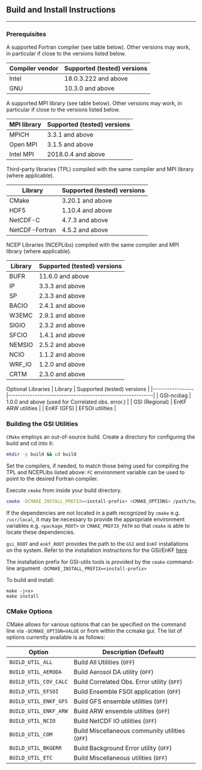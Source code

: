## Build and Install Instructions
---

### Prerequisites
A supported Fortran compiler (see table below).  Other versions may work, in particular if close to the versions listed below.

| Compiler vendor | Supported (tested) versions                                |
|-----------------|------------------------------------------------------------|
| Intel           | 18.0.3.222 and above                                       |
| GNU             | 10.3.0 and above                                           |

A supported MPI library (see table below).  Other versions may work, in particular if close to the versions listed below.

| MPI library     | Supported (tested) versions                                |
|-----------------|------------------------------------------------------------|
| MPICH           | 3.3.1 and above                                            |
| Open MPI        | 3.1.5 and above                                            |
| Intel MPI       | 2018.0.4 and above                                         |

Third-party libraries (TPL) compiled with the same compiler and MPI library (where applicable).

| Library         | Supported (tested) versions                                |
|-----------------|------------------------------------------------------------|
| CMake           | 3.20.1 and above                                           |
| HDF5            | 1.10.4 and above                                           |
| NetCDF-C        | 4.7.3 and above                                            |
| NetCDF-Fortran  | 4.5.2 and above                                            |

NCEP Libraries (NCEPLibs) compiled with the same compiler and MPI library (where applicable).

| Library         | Supported (tested) versions                                |
|-----------------|------------------------------------------------------------|
| BUFR            | 11.6.0 and above                                           |
| IP              | 3.3.3 and above                                            |
| SP              | 2.3.3 and above                                            |
| BACIO           | 2.4.1 and above                                            |
| W3EMC           | 2.9.1 and above                                            |
| SIGIO           | 2.3.2 and above                                            |
| SFCIO           | 1.4.1 and above                                            |
| NEMSIO          | 2.5.2 and above                                            |
| NCIO            | 1.1.2 and above                                            |
| WRF_IO          | 1.2.0 and above                                            |
| CRTM            | 2.3.0 and above                                            |

Optional Libraries
| Library         | Supported (tested) versions                                |
|-----------------|------------------------------------------------------------|
| GSI-ncdiag      | 1.0.0 and above (used for Correlated obs. error.)          |
| GSI (Regional)  | EnKF ARW utilities                                         |
| EnKF (GFS)      | EFSOI utilities                                            |

### Building the GSI Utilities

`CMake` employs an out-of-source build.  Create a directory for configuring the build and cd into it:

```bash
mkdir -p build && cd build
```

Set the compilers, if needed, to match those being used for compiling the TPL and NCEPLibs listed above: `FC` environment variable can be used to point to the desired Fortran compiler.

Execute `cmake` from inside your build directory.

```bash
cmake -DCMAKE_INSTALL_PREFIX=<install-prefix> <CMAKE_OPTIONS> /path/to/GSI-utils-source
```

If the dependencies are not located in a path recognized by `cmake` e.g. `/usr/local`, it may be necessary to provide the appropriate environment variables e.g. `<package_ROOT>` or `CMAKE_PREFIX_PATH` so that `cmake` is able to locate these dependencies.

`gsi_ROOT` and `enkf_ROOT` provides the path to the `GSI` and `EnKF` installations on the system.  Refer to the installation instructions for the GSI/EnKF [here](https://github.com/NOAA-EMC/GSI/blob/develop/INSTALL.md)

The installation prefix for GSI-utils tools is provided by the `cmake` command-line argument `-DCMAKE_INSTALL_PREFIX=<install-prefix>`

To build and install:

```
make -j<x>
make install
```

### CMake Options

CMake allows for various options that can be specified on the command line via `-DCMAKE_OPTION=VALUE` or from within the ccmake gui. The list of options currently available is as follows:

| Option                | Description (Default)                                |
|-----------------------|------------------------------------------------------|
| `BUILD_UTIL_ALL`      | Build All Utilities (`OFF`)                          |
| `BUILD_UTIL_AERODA`   | Build Aerosol DA utility (`OFF`)                     |
| `BUILD_UTIL_COV_CALC` | Build Correlated Obs. Error utility (`OFF`)          |
| `BUILD_UTIL_EFSOI`    | Build Ensemble FSOI application (`OFF`)              |
| `BUILD_UTIL_ENKF_GFS` | Build GFS ensemble utilities (`OFF`)                 |
| `BUILD_UTIL_ENKF_ARW` | Build ARW ensemble utilities (`OFF`)                 |
| `BUILD_UTIL_NCIO`     | Build NetCDF IO utilities (`OFF`)                    |
| `BUILD_UTIL_COM`      | Build Miscellaneous community utilities (`OFF`)      |
| `BUILD_UTIL_BKGERR`   | Build Background Error utility (`OFF`)               |
| `BUILD_UTIL_ETC`      | Build Miscellaneous utilities (`OFF`)                |

